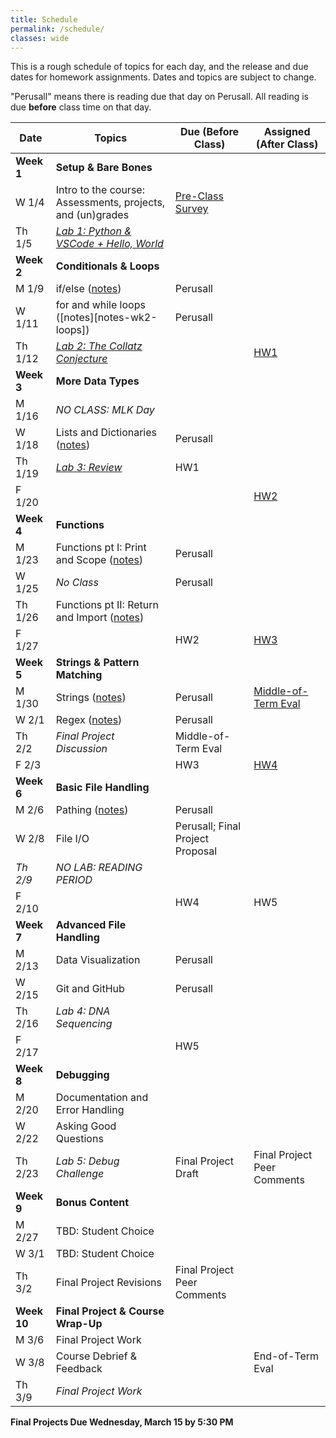 ```yaml
---
title: Schedule
permalink: /schedule/
classes: wide
---
```


This is a rough schedule of topics for each day, and the release and due dates for homework assignments. Dates and topics are subject to change. 

"Perusall" means there is reading due that day on Perusall. All reading is due **before** class time on that day.


| Date	| Topics	| Due (Before Class) |	Assigned (After Class) |
| ------- | --------------- | ------------- | -------------- |
| **Week 1** | **Setup & Bare Bones** | | |
| W 1/4 | Intro to the course: Assessments, projects, and (un)grades | [Pre-Class Survey][survey] | |
| Th 1/5 | [_Lab 1: Python & VSCode + Hello, World_][lab-1] | | |
| **Week 2** | **Conditionals & Loops** | | |
| M 1/9 | if/else ([notes][notes-wk2-if]) | Perusall |
| W 1/11 | for and while loops ([notes][notes-wk2-loops]) | Perusall | |
| Th 1/12 | [_Lab 2: The Collatz Conjecture_][lab-2] | | [HW1][hw-1] |
| **Week 3** | **More Data Types** | | |
| M 1/16 | _NO CLASS: MLK Day_ | | |
| W 1/18 | Lists and Dictionaries ([notes][w3-d1]) | Perusall | |
| Th 1/19 | [_Lab 3: Review_][lab-3] | HW1 | |
| F 1/20 |  | | [HW2][hw-2] |
| **Week 4** | **Functions** | | |
| M 1/23 | Functions pt I: Print and Scope ([notes][w4-d1])|  Perusall |  |
| W 1/25 |  _No Class_ | Perusall | |
| Th 1/26 | Functions pt II: Return and Import ([notes][w4-d2]) | |  |
| F 1/27 |  | HW2 | [HW3][hw-3] |
| **Week 5** | **Strings & Pattern Matching** | | |
| M 1/30 | Strings ([notes][w5-d1]) | Perusall | [Middle-of-Term Eval][mid-eval] |
| W 2/1 | Regex  ([notes][w5-d2]) | Perusall  |  | 
| Th 2/2 | _Final Project Discussion_ | Middle-of-Term Eval |  |
| F 2/3 | | HW3 | [HW4][hw-4] |
| **Week 6** | **Basic File Handling** | | |
| M 2/6 | Pathing ([notes][w6-d1]) | Perusall | |
| W 2/8 | File I/O | Perusall; Final Project Proposal | | 
| _Th 2/9_ | _NO LAB: READING PERIOD_ | | |
| F 2/10 | | HW4 | HW5 |
| **Week 7** | **Advanced File Handling** | | |
| M 2/13 | Data Visualization | Perusall | |
| W 2/15 | Git and GitHub | Perusall | |
| Th 2/16 | _Lab 4: DNA Sequencing_ | | |
| F 2/17 | | HW5 | |
| **Week 8** | **Debugging** | | |
| M 2/20 | Documentation and Error Handling | | | 
| W 2/22 | Asking Good Questions  | | |
| Th 2/23 | _Lab 5: Debug Challenge_  | Final Project Draft | Final Project Peer Comments
| **Week 9** | **Bonus Content** | | | 
| M 2/27 | TBD: Student Choice | | |
| W 3/1 | TBD: Student Choice | | |
| Th 3/2 | Final Project Revisions | Final Project Peer Comments |
| **Week 10** | **Final Project & Course Wrap-Up** | | |
| M 3/6 | Final Project Work |  | | 
| W 3/8 | Course Debrief & Feedback |  | End-of-Term Eval |
| Th 3/9 | _Final Project Work_

**Final Projects Due Wednesday, March 15 by 5:30 PM**


[syllabus]: https://alackles.github.io/CMSC-14-WT-23/syllabus/

[hw-1]: https://alackles.github.io/CMSC-140-WT-23/hwk/hwk1/
[hw-2]: https://alackles.github.io/CMSC-140-WT-23/hwk/hwk2/
[hw-3]: https://alackles.github.io/CMSC-140-WT-23/hwk/hwk3/
[hw-4]: https://alackles.github.io/CMSC-140-WT-23/hwk/hwk4/
[hw-5]: https://alackles.github.io/CMSC-140-WT-23/hwk/hwk5/
 
[lab-1]: https://alackles.github.io/CMSC-140-WT-23/labs/lab1/
[lab-2]: https://alackles.github.io/CMSC-140-WT-23/labs/lab2/
[lab-3]: https://alackles.github.io/CMSC-140-WT-23/labs/lab3/
[lab-4]: https://alackles.github.io/CMSC-140-WT-23/labs/lab4/
[lab-5]: https://alackles.github.io/CMSC-140-WT-23/labs/lab5/
[lab-6]: https://alackles.github.io/CMSC-140-WT-23/labs/lab7/
[lab-7]: https://alackles.github.io/CMSC-140-WT-23/labs/lab8/

[notes-wk1-vars]: https://alackles.github.io/CMSC-140-WT-23/lectures/wk1-vars/
[notes-wk2-if]: https://alackles.github.io/CMSC-140-WT-23/lectures/wk2-if/
[w3-d1]: https://alackles.github.io/CMSC-140-WT-23/lectures/w3-d1
[w4-d1]: https://alackles.github.io/CMSC-140-WT-23/lectures/w4-d1
[w4-d2]: https://alackles.github.io/CMSC-140-WT-23/lectures/w4-d2
[w5-d1]: https://alackles.github.io/CMSC-140-WT-23/lectures/w5-d1
[w5-d2]: https://alackles.github.io/CMSC-140-WT-23/lectures/w5-d2
[w6-d1]: https://alackles.github.io/CMSC-140-WT-23/lectures/w6-d1

[survey]: https://forms.gle/iBCowEvcXXYFTmG57
[mid-eval]: https://forms.gle/2qS7zFEqw4GxxRDSA
